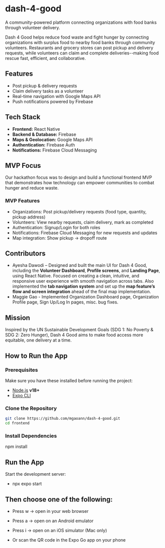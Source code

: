 # dash-4-good
A community-powered platform connecting organizations with food banks through volunteer delivery.

Dash 4 Good helps reduce food waste and fight hunger by connecting organizations with surplus food to nearby food banks through community volunteers. Restaurants and grocery stores can post pickup and delivery requests, while volunteers can claim and complete deliveries--making food rescue fast, efficient, and collaborative.

## Features
- Post pickup & delivery requests
- Claim delivery tasks as a volunteer
- Real-time navigation with Google Maps API
- Push notifications powered by Firebase

## Tech Stack
- **Frontend:** React Native
- **Backend & Database:** Firebase
- **Maps & Geolocation:** Google Maps API
- **Authentication:** Firebase Auth
- **Notifications:** Firebase Cloud Messaging

## MVP Focus
Our hackathon focus was to design and build a functional frontend MVP that demonstrates how technology can empower communities to combat hunger and reduce waste.

### MVP Features
- Organizations: Post pickup/delivery requests (food type, quantity, pickup address)
- Volunteers: View nearby requests, claim delivery, mark as completed
- Authentication: Signup/Login for both roles
- Notifications: Firebase Cloud Messaging for new requests and updates
- Map integration: Show pickup → dropoff route


## Contributors
- Ayesha Dawodi – Designed and built the main UI for Dash 4 Good, including the **Volunteer Dashboard**, **Profile screens**, and **Landing Page**, using React Native. Focused on creating a clean, intuitive, and responsive user experience with smooth navigation across tabs. Also implemented the **tab navigation system** and set up the **map feature’s flow and screen integration** ahead of the final map implementation.
- Maggie Gao - Implemented Organization Dashboard page, Organization Profile page, Sign Up/Log In pages, misc. bug fixes.

## Mission

Inspired by the UN Sustainable Development Goals (SDG 1: No Poverty & SDG 2: Zero Hunger), Dash 4 Good aims to make food access more equitable, one delivery at a time.

## How to Run the App

### Prerequisites
Make sure you have these installed before running the project:
- [Node.js](https://nodejs.org/) **v18+**
- [Expo CLI](https://docs.expo.dev/get-started/installation/)

### Clone the Repository
```bash
git clone https://github.com/mgaoann/dash-4-good.git
cd frontend
```

### Install Dependencies

npm install

## Run the App

Start the development server:

- npx expo start

## Then choose one of the following:

- Press w → open in your web browser

- Press a → open on an Android emulator

- Press i → open on an iOS simulator (Mac only)

- Or scan the QR code in the Expo Go app on your phone



